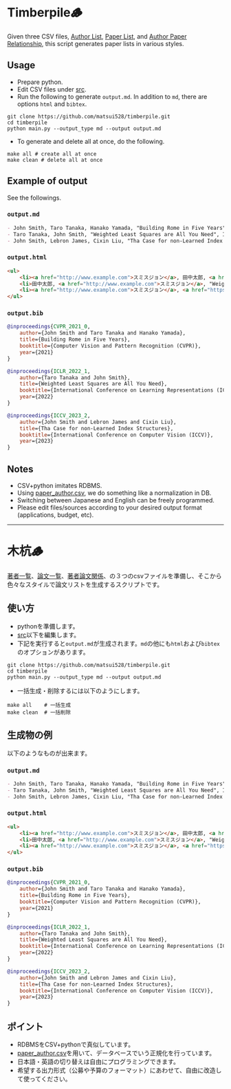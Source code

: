 # Timberpile:wood:
Given three CSV files, [Author List](src/person.csv), [Paper List](src/paper.csv), and [Author Paper Relationship](src/paper_author.csv), this script generates paper lists in various styles.

## Usage
- Prepare python.
- Edit CSV files under [src](src).
- Run the following to generate `output.md`. In addition to `md`, there are options `html` and `bibtex`.
```console
git clone https://github.com/matsui528/timberpile.git
cd timberpile
python main.py --output_type md --output output.md
```
- To generate and delete all at once, do the following.
````console
make all # create all at once
make clean # delete all at once
````


## Example of output
See the followings.

### `output.md`
```md
- John Smith, Taro Tanaka, Hanako Yamada, "Building Rome in Five Years", CVPR, 2021.
- Taro Tanaka, John Smith, "Weighted Least Squares are All You Need", ICLR, 2022.
- John Smith, Lebron James, Cixin Liu, "Tha Case for non-Learned Index Structures", ICCV, 2023.
```

### `output.html`
```html
<ul>
	<li><a href="http://www.example.com">スミスジョン</a>, 田中太郎, <a href="http://www.google.com">山田花子</a>, "Building Rome in Five Years", CVPR, 2021.</li>
	<li>田中太郎, <a href="http://www.example.com">スミスジョン</a>, "Weighted Least Squares are All You Need", ICLR, 2022.</li>
	<li><a href="http://www.example.com">スミスジョン</a>, <a href="https://twitter.com/KingJames">ジェームズレブロン</a>, <a href="https://en.wikipedia.org/wiki/Liu_Cixin">劉慈欣</a>, "Tha Case for non-Learned Index Structures", ICCV, 2023.</li>
</ul>
```

### `output.bib`
```bibtex
@inproceedings{CVPR_2021_0,
	author={John Smith and Taro Tanaka and Hanako Yamada},
	title={Building Rome in Five Years},
	booktitle={Computer Vision and Pattern Recognition (CVPR)},
	year={2021}
}

@inproceedings{ICLR_2022_1,
	author={Taro Tanaka and John Smith},
	title={Weighted Least Squares are All You Need},
	booktitle={International Conference on Learning Representations (ICLR)},
	year={2022}
}

@inproceedings{ICCV_2023_2,
	author={John Smith and Lebron James and Cixin Liu},
	title={Tha Case for non-Learned Index Structures},
	booktitle={International Conference on Computer Vision (ICCV)},
	year={2023}
}
```

## Notes
- CSV+python imitates RDBMS.
- Using [paper_author.csv](src/paper_author.csv), we do something like a normalization in DB.
- Switching between Japanese and English can be freely programmed.
- Please edit files/sources according to your desired output format (applications, budget, etc).


---

# 木杭:wood:

[著者一覧](src/person.csv)、[論文一覧](src/paper.csv)、[著者論文関係](src/paper_author.csv)、の３つのcsvファイルを準備し、そこから色々なスタイルで論文リストを生成するスクリプトです。

## 使い方
- pythonを準備します。
- [src](src)以下を編集します。
- 下記を実行すると`output.md`が生成されます。`md`の他にも`html`および`bibtex`のオプションがあります。
```console
git clone https://github.com/matsui528/timberpile.git
cd timberpile
python main.py --output_type md --output output.md
```
- 一括生成・削除するには以下のようにします。
```console
make all    # 一括生成
make clean  # 一括削除
```


## 生成物の例
以下のようなものが出来ます。

### `output.md`
```md
- John Smith, Taro Tanaka, Hanako Yamada, "Building Rome in Five Years", CVPR, 2021.
- Taro Tanaka, John Smith, "Weighted Least Squares are All You Need", ICLR, 2022.
- John Smith, Lebron James, Cixin Liu, "Tha Case for non-Learned Index Structures", ICCV, 2023.
```

### `output.html`
```html
<ul>
	<li><a href="http://www.example.com">スミスジョン</a>, 田中太郎, <a href="http://www.google.com">山田花子</a>, "Building Rome in Five Years", CVPR, 2021.</li>
	<li>田中太郎, <a href="http://www.example.com">スミスジョン</a>, "Weighted Least Squares are All You Need", ICLR, 2022.</li>
	<li><a href="http://www.example.com">スミスジョン</a>, <a href="https://twitter.com/KingJames">ジェームズレブロン</a>, <a href="https://en.wikipedia.org/wiki/Liu_Cixin">劉慈欣</a>, "Tha Case for non-Learned Index Structures", ICCV, 2023.</li>
</ul>
```

### `output.bib`
```bibtex
@inproceedings{CVPR_2021_0,
	author={John Smith and Taro Tanaka and Hanako Yamada},
	title={Building Rome in Five Years},
	booktitle={Computer Vision and Pattern Recognition (CVPR)},
	year={2021}
}

@inproceedings{ICLR_2022_1,
	author={Taro Tanaka and John Smith},
	title={Weighted Least Squares are All You Need},
	booktitle={International Conference on Learning Representations (ICLR)},
	year={2022}
}

@inproceedings{ICCV_2023_2,
	author={John Smith and Lebron James and Cixin Liu},
	title={Tha Case for non-Learned Index Structures},
	booktitle={International Conference on Computer Vision (ICCV)},
	year={2023}
}
```

## ポイント
- RDBMSをCSV+pythonで真似しています。
- [paper_author.csv](src/paper_author.csv)を用いて、データベースでいう正規化を行っています。
- 日本語・英語の切り替えは自由にプログラミングできます。
- 希望する出力形式（公募や予算のフォーマット）にあわせて、自由に改造して使ってください。






